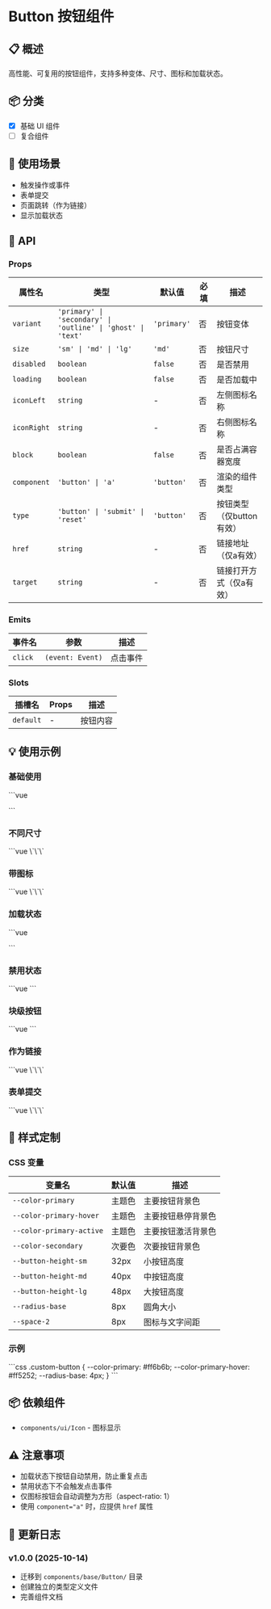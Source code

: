 # Button 按钮组件

## 📋 概述

高性能、可复用的按钮组件，支持多种变体、尺寸、图标和加载状态。

## 📦 分类

- [x] 基础 UI 组件
- [ ] 复合组件

## 🎯 使用场景

- 触发操作或事件
- 表单提交
- 页面跳转（作为链接）
- 显示加载状态

## 📖 API

### Props

| 属性名      | 类型                                                         | 默认值      | 必填 | 描述                     |
| ----------- | ------------------------------------------------------------ | ----------- | ---- | ------------------------ |
| `variant`   | `'primary' \| 'secondary' \| 'outline' \| 'ghost' \| 'text'` | `'primary'` | 否   | 按钮变体                 |
| `size`      | `'sm' \| 'md' \| 'lg'`                                       | `'md'`      | 否   | 按钮尺寸                 |
| `disabled`  | `boolean`                                                    | `false`     | 否   | 是否禁用                 |
| `loading`   | `boolean`                                                    | `false`     | 否   | 是否加载中               |
| `iconLeft`  | `string`                                                     | -           | 否   | 左侧图标名称             |
| `iconRight` | `string`                                                     | -           | 否   | 右侧图标名称             |
| `block`     | `boolean`                                                    | `false`     | 否   | 是否占满容器宽度         |
| `component` | `'button' \| 'a'`                                            | `'button'`  | 否   | 渲染的组件类型           |
| `type`      | `'button' \| 'submit' \| 'reset'`                            | `'button'`  | 否   | 按钮类型（仅button有效） |
| `href`      | `string`                                                     | -           | 否   | 链接地址（仅a有效）      |
| `target`    | `string`                                                     | -           | 否   | 链接打开方式（仅a有效）  |

### Emits

| 事件名  | 参数             | 描述     |
| ------- | ---------------- | -------- |
| `click` | `(event: Event)` | 点击事件 |

### Slots

| 插槽名    | Props | 描述     |
| --------- | ----- | -------- |
| `default` | -     | 按钮内容 |

## 💡 使用示例

### 基础使用

\`\`\`vue
<template>

  <div>
    <!-- 主要按钮 -->
    <Button variant="primary">主要按钮</Button>
    
    <!-- 次要按钮 -->
    <Button variant="secondary">次要按钮</Button>
    
    <!-- 轮廓按钮 -->
    <Button variant="outline">轮廓按钮</Button>
    
    <!-- 幽灵按钮 -->
    <Button variant="ghost">幽灵按钮</Button>
    
    <!-- 文本按钮 -->
    <Button variant="text">文本按钮</Button>
  </div>
</template>

<script setup lang="ts">
import { Button } from '@/components'
</script>

\`\`\`

### 不同尺寸

\`\`\`vue
<template>

  <div>
    <Button size="sm">小按钮</Button>
    <Button size="md">中按钮</Button>
    <Button size="lg">大按钮</Button>
  </div>
</template>
\`\`\`

### 带图标

\`\`\`vue
<template>

  <div>
    <!-- 左侧图标 -->
    <Button icon-left="mdi-check">确认</Button>
    
    <!-- 右侧图标 -->
    <Button icon-right="mdi-chevron-right">下一步</Button>
    
    <!-- 仅图标 -->
    <Button icon-left="mdi-plus" />
  </div>
</template>
\`\`\`

### 加载状态

\`\`\`vue
<template>
<Button :loading="isLoading" @click="handleSubmit">
提交
</Button>
</template>

<script setup lang="ts">
import { ref } from 'vue'
import { Button } from '@/components'

const isLoading = ref(false)

const handleSubmit = async () => {
  isLoading.value = true
  try {
    await submitForm()
  } finally {
    isLoading.value = false
  }
}
</script>

\`\`\`

### 禁用状态

\`\`\`vue
<template>
<Button disabled>禁用按钮</Button>
</template>
\`\`\`

### 块级按钮

\`\`\`vue
<template>
<Button block>占满宽度的按钮</Button>
</template>
\`\`\`

### 作为链接

\`\`\`vue
<template>
<Button
component="a"
href="https://example.com"
target="\_blank"

>

    访问网站

  </Button>
</template>
\`\`\`

### 表单提交

\`\`\`vue
<template>

  <form @submit.prevent="handleSubmit">
    <input v-model="name" />
    <Button type="submit" :loading="isSubmitting">
      提交表单
    </Button>
  </form>
</template>
\`\`\`

## 🎨 样式定制

### CSS 变量

| 变量名                   | 默认值 | 描述               |
| ------------------------ | ------ | ------------------ |
| `--color-primary`        | 主题色 | 主要按钮背景色     |
| `--color-primary-hover`  | 主题色 | 主要按钮悬停背景色 |
| `--color-primary-active` | 主题色 | 主要按钮激活背景色 |
| `--color-secondary`      | 次要色 | 次要按钮背景色     |
| `--button-height-sm`     | 32px   | 小按钮高度         |
| `--button-height-md`     | 40px   | 中按钮高度         |
| `--button-height-lg`     | 48px   | 大按钮高度         |
| `--radius-base`          | 8px    | 圆角大小           |
| `--space-2`              | 8px    | 图标与文字间距     |

### 示例

\`\`\`css
.custom-button {
--color-primary: #ff6b6b;
--color-primary-hover: #ff5252;
--radius-base: 4px;
}
\`\`\`

## 📦 依赖组件

- `components/ui/Icon` - 图标显示

## ⚠️ 注意事项

- 加载状态下按钮自动禁用，防止重复点击
- 禁用状态下不会触发点击事件
- 仅图标按钮会自动调整为方形（aspect-ratio: 1）
- 使用 `component="a"` 时，应提供 `href` 属性

## 🔄 更新日志

### v1.0.0 (2025-10-14)

- 迁移到 `components/base/Button/` 目录
- 创建独立的类型定义文件
- 完善组件文档
